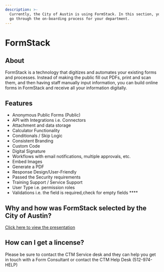 ```yaml
---
description: >-
  Currently, the City of Austin is using FormStack. In this section,​ you will
  go through the on-boarding process for your department.
---
```


# FormStack

## About

FormStack is a technology that digitizes and automates your existing forms and processes. Instead of making the public fill out PDFs, print and scan them, and then having staff manually input information, you can build online forms in FormStack and receive all your information digitally.

## **Features**

* Anonymous Public Forms (Public)
* API with Integrations i.e. Connectors
* Attachment and data storage
* Calculator Functionality
* Conditionals / Skip Logic
* Consistent Branding
* Custom Code
* Digital Signature
* Workflows with email notifications, multiple approvals, etc.
* Embed Images
* Generate a PDF
* Response Design/User-Friendly
* Passed the Security requirements
* Training Support / Service Support
* User Type i.e. permission roles
* Validations i.e. the field is required,check for empty fields \*\*\*\*

## **Why and how was FormStack selected by the City of Austin?**

[Click here to view the presentation](https://docs.google.com/presentation/d/e/2PACX-1vQ\_SZlJIFEZeSSYx\_WwKKbmnnOhk\_p3D7LPAyMGvtpCXBrlycSeNdXP6GMpBRGfcWh8MrUIMLrxcNQM/pub?start=false\&loop=false\&delayms=3000\&slide=id.g28f2f0de0c\_0\_165)

## How can I get a lincense?

Please be sure to contact the CTM Service desk and they can help you get in touch with a Form Consultant or contact the CTM Help Desk (512-974-HELP)
